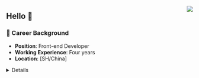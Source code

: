 <a href="https://passer-by.com/" target="_blank"><img align="right" src="https://github-readme-stats.vercel.app/api?username=LionelSz&show_icons=true&count_private=false&theme=vue-dark" /></a>

## Hello 👋

### 💼 Career Background

- **Position**: Front-end Developer
- **Working Experience**: Four years
- **Location**: [SH/China]

<details>
  <summary>Details</summary>

  ### 🔧 Skill Stack
  - **HTML5/CSS3**: Proficient in semantic HTML and responsive CSS design.
  - **Frameworks and Libraries**:
    - React.js / Vue.js / Angular
    - Cesium.js / Three.js / Arcgis for JavaScript / Leaflet
  - **Toolchain**:
    - Webpack / Vite (module packaging)
</details>
